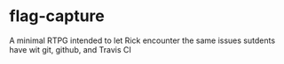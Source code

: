 flag-capture
==============

A minimal RTPG intended to let Rick encounter the same issues sutdents
have wit git, github, and Travis CI
